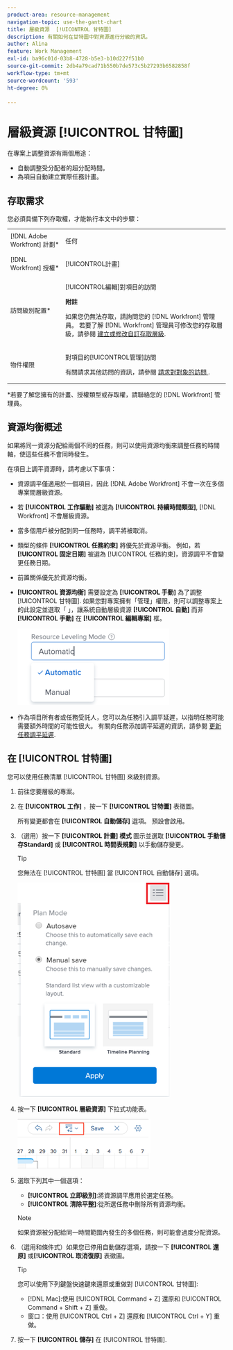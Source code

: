 ```yaml
---
product-area: resource-management
navigation-topic: use-the-gantt-chart
title: 層級資源  [!UICONTROL 甘特圖]
description: 有關如何在甘特圖中對資源進行分級的資訊。
author: Alina
feature: Work Management
exl-id: ba96c01d-03b8-4728-b5e3-b10d227f51b0
source-git-commit: 2db4a79cad71b550b7de573c5b27293b6582858f
workflow-type: tm+mt
source-wordcount: '593'
ht-degree: 0%

---
```


# 層級資源 [!UICONTROL 甘特圖]

在專案上調整資源有兩個用途：

* 自動調整受分配者的超分配時間。
* 為項目自動建立實際任務計畫。

## 存取需求

您必須具備下列存取權，才能執行本文中的步驟：

<table style="table-layout:auto"> 
 <col> 
 <col> 
 <tbody> 
  <tr> 
   <td role="rowheader">[!DNL Adobe Workfront] 計劃*</td> 
   <td> <p>任何 </p> </td> 
  </tr> 
  <tr> 
   <td role="rowheader">[!DNL Workfront] 授權*</td> 
   <td> <p>[!UICONTROL計畫] </p> </td> 
  </tr> 
  <tr> 
   <td role="rowheader">訪問級別配置*</td> 
   <td> <p>[!UICONTROL編輯]對項目的訪問</p> <p><b>附註</b>

如果您仍無法存取，請詢問您的 [!DNL Workfront] 管理員。 若要了解 [!DNL Workfront] 管理員可修改您的存取層級，請參閱 <a href="../../../administration-and-setup/add-users/configure-and-grant-access/create-modify-access-levels.md" class="MCXref xref">建立或修改自訂存取層級</a>.</p> </td>
</tr> 
  <tr> 
   <td role="rowheader">物件權限</td> 
   <td> <p>對項目的[!UICONTROL管理]訪問</p> <p>有關請求其他訪問的資訊，請參閱 <a href="../../../workfront-basics/grant-and-request-access-to-objects/request-access.md" class="MCXref xref">請求對對象的訪問 </a>.</p> </td> 
  </tr> 
 </tbody> 
</table>

&#42;若要了解您擁有的計畫、授權類型或存取權，請聯絡您的 [!DNL Workfront] 管理員。

## 資源均衡概述

如果將同一資源分配給兩個不同的任務，則可以使用資源均衡來調整任務的時間軸，使這些任務不會同時發生。

在項目上調平資源時，請考慮以下事項：

* 資源調平僅適用於一個項目，因此 [!DNL Adobe Workfront] 不會一次在多個專案間層級資源。
* 若 **[!UICONTROL 工作驅動]** 被選為 **[!UICONTROL 持續時間類型]**, [!DNL Workfront] 不會層級資源。
* 當多個用戶被分配到同一任務時，調平將被取消。
* 類型的條件 **[!UICONTROL 任務約束]** 將優先於資源平衡。 例如，若 **[!UICONTROL 固定日期]** 被選為 [!UICONTROL 任務約束]，資源調平不會變更任務日期。
* 前置關係優先於資源均衡。
* **[!UICONTROL 資源均衡]** 需要設定為 **[!UICONTROL 手動]** 為了調整 [!UICONTROL 甘特圖]. 如果您對專案擁有「管理」權限，則可以調整專案上的此設定並選取「 」，讓系統自動層級資源 **[!UICONTROL 自動]** 而非 **[!UICONTROL 手動]** 在 **[!UICONTROL 編輯專案]** 框。

   ![](assets/resource-leveling-mode-350x177.png)

* 作為項目所有者或任務受託人，您可以為任務引入調平延遲，以指明任務可能需要額外時間的可能性很大。 有關向任務添加調平延遲的資訊，請參閱 [更新任務調平延遲](../../../manage-work/tasks/task-information/task-leveling-delay.md).

## 在 [!UICONTROL 甘特圖]

您可以使用任務清單 [!UICONTROL 甘特圖] 來級別資源。

1. 前往您要層級的專案。
1. 在 **[!UICONTROL 工作]** ，按一下 **[!UICONTROL 甘特圖]** 表徵圖。

   所有變更都會在 **[!UICONTROL 自動儲存]** 選項。 預設會啟用。

1. （選用）按一下 **[!UICONTROL 計畫] 模式** 圖示並選取 **[!UICONTROL 手動儲存Standard]** 或 **[!UICONTROL 時間表規劃]** 以手動儲存變更。

   >[!TIP]
   >
   >您無法在  [!UICONTROL 甘特圖] 當 [!UICONTROL 自動儲存] 選項。

   ![](assets/manual-standard-setting-enabled-quicksilver-task-list-350x493.png)

1. 按一下 **[!UICONTROL 層級資源]** 下拉式功能表。

   ![Level_resources.png](assets/level-resouces.png)

1. 選取下列其中一個選項：

   * **[!UICONTROL 立即級別]**:將資源調平應用於選定任務。
   * **[!UICONTROL 清除平整]**:從所選任務中刪除所有資源均衡。

   >[!NOTE]
   >
   >如果資源被分配給同一時間範圍內發生的多個任務，則可能會過度分配資源。

1. （選用和條件式）如果您已停用自動儲存選項，請按一下 **[!UICONTROL 還原]** 或&#x200B;**[!UICONTROL 取消復原]** 表徵圖。

   >[!TIP]
   >
   >您可以使用下列鍵盤快速鍵來還原或重做對 [!UICONTROL 甘特圖]:
   >
   >* [!DNL Mac]:使用 [!UICONTROL Command + Z] 還原和 [!UICONTROL Command + Shift + Z] 重做。
   >* 窗口：使用 [!UICONTROL Ctrl + Z] 還原和 [!UICONTROL Ctrl + Y] 重做。



1. 按一下 **[!UICONTROL 儲存]** 在 [!UICONTROL 甘特圖].

<!--
<div data-mc-conditions="QuicksilverOrClassic.Draft mode">
<h2>Overview of Leveling Delay</h2>
<p data-mc-conditions="QuicksilverOrClassic.Draft mode">(NOTE: moved to its own article: /Content/Manage work/Tasks/Task information/task-leveling-delay.htm) </p>
<p>At times, there might be conflicts between task schedules on a project. You can level resources or address resource conflicts by rescheduling resources and tasks so that all tasks can be completed within a realistic schedule. </p>
<p>As the project manager, or the task assignee, you can also add a Leveling Delay on individual tasks to account for any resource or scheduling conflicts. In other words, a task might be scheduled with a delay to ensure that when Adobe Workfront levels the tasks a more realistic schedule overcomes resource conflicts.</p>
<p>To manually add a Leveling Delay to a task:</p>
<ol>
<li value="1">Navigate to a task for which you want to add a Leveling Delay.</li>
<li value="2"> <p data-mc-conditions="QuicksilverOrClassic.Quicksilver"> Click the <strong>More icon</strong> to the right of the task name, then click <strong>Edit</strong>. </p> <p> <img src="assets/qs-task-edit-icon-highlighted-350x154.png" style="width: 350;height: 154;" data-mc-conditions="QuicksilverOrClassic.Quicksilver"> </p> </li>
<li value="3">Click <strong>Settings</strong>.<br></li>
<li value="4">Specify the <strong>Leveling Delay</strong>, in hours.<br>This is the time that the resource will be delayed starting the task due to resource conflicts.</li>
<li value="5">Click <strong>Save Changes</strong>. </li>
</ol>
</div>
-->
